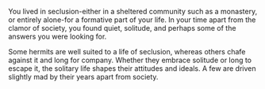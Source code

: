 You lived in seclusion-either in a sheltered community
such as a monastery, or entirely alone-for a formative
part of your life. In your time apart from the clamor of
society, you found quiet, solitude, and perhaps some of
the answers you were looking for.

Some hermits are well suited to a life of seclusion,
whereas others chafe against it and long for company.
Whether they embrace solitude or long to escape it, the
solitary life shapes their attitudes and ideals. A few are
driven slightly mad by their years apart from society.
